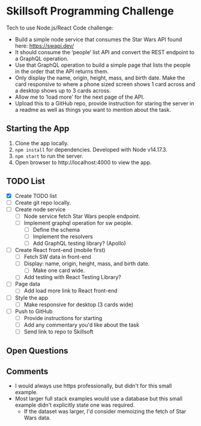 # Skillsoft Programming Challenge

Tech to use Node.js/React
Code challenge:

- Build a simple node service that consumes the Star Wars API found here: https://swapi.dev/
- It should consume the ‘people’ list API and convert the REST endpoint to a GraphQL operation.
- Use that GraphQL operation to build a simple page that lists the people in the order that the API returns them.
- Only display the name, origin, height, mass, and birth date.
Make the card responsive to where a phone sized screen shows 1 card across and a desktop shows up to 3 cards across.
- Allow me to ‘load more’ for the next page of the API.
- Upload this to a GitHub repo, provide instruction for staring the server in a readme as well as things you want to mention about the task.

## Starting the App
1. Clone the app locally.
2. `npm install` for dependencies. Developed with Node v14.17.3.
3. `npm start` to run the server.
4. Open browser to http://localhost:4000 to view the app.

## TODO List
- [x] Create TODO list
- [ ] Create git repo locally.
- [ ] Create node service
  - [ ] Node service fetch Star Wars people endpoint.
  - [ ] Implement graphql operation for sw people.
    - [ ] Define the schema
    - [ ] Implement the resolvers
    - [ ] Add GraphQL testing library? (Apollo)
- [ ] Create React front-end (mobile first)
  - [ ] Fetch SW data in front-end
  - [ ] Display: name, origin, height, mass, and birth date.
    - [ ] Make one card wide.
  - [ ] Add testing with React Testing Library?
- [ ] Page data
  - [ ] Add load more link to React front-end
- [ ] Style the app
  - [ ] Make responsive for desktop (3 cards wide)
- [ ] Push to GitHub
  - [ ] Provide instructions for starting
  - [ ] Add any commentary you'd like about the task
  - [ ] Send link to repo to Skillsoft

## Open Questions

## Comments
- I would always use https professionally, but didn't for this small example.
- Most larger full stack examples would use a database but this small example didn't explicitly state one was required.
  - If the dataset was larger, I'd consider memoizing the fetch of Star Wars data.
